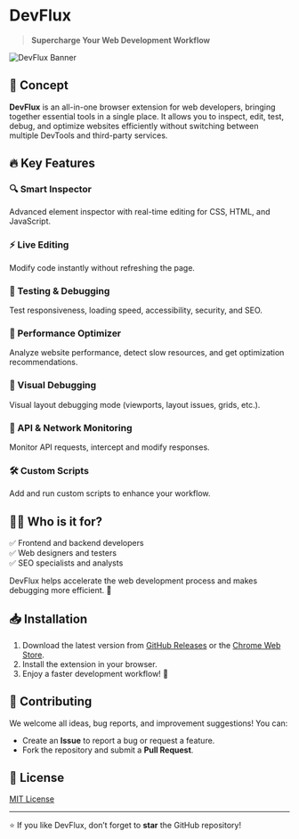 # DevFlux

> **Supercharge Your Web Development Workflow**

![DevFlux Banner](https://via.placeholder.com/1200x400?text=DevFlux+-+All-in-One+Dev+Tool)

## 🚀 Concept
**DevFlux** is an all-in-one browser extension for web developers, bringing together essential tools in a single place. It allows you to inspect, edit, test, debug, and optimize websites efficiently without switching between multiple DevTools and third-party services.

## 🔥 Key Features

### 🔍 Smart Inspector
Advanced element inspector with real-time editing for CSS, HTML, and JavaScript.

### ⚡ Live Editing
Modify code instantly without refreshing the page.

### 🧪 Testing & Debugging
Test responsiveness, loading speed, accessibility, security, and SEO.

### 🔧 Performance Optimizer
Analyze website performance, detect slow resources, and get optimization recommendations.

### 🎨 Visual Debugging
Visual layout debugging mode (viewports, layout issues, grids, etc.).

### 🔗 API & Network Monitoring
Monitor API requests, intercept and modify responses.

### 🛠 Custom Scripts
Add and run custom scripts to enhance your workflow.

## 👨‍💻 Who is it for?
✅ Frontend and backend developers  
✅ Web designers and testers  
✅ SEO specialists and analysts

DevFlux helps accelerate the web development process and makes debugging more efficient. 🚀

## 📥 Installation
1. Download the latest version from [GitHub Releases](#) or the [Chrome Web Store](#).
2. Install the extension in your browser.
3. Enjoy a faster development workflow! 🎯

## 🤝 Contributing
We welcome all ideas, bug reports, and improvement suggestions! You can:
- Create an **Issue** to report a bug or request a feature.
- Fork the repository and submit a **Pull Request**.

## 📜 License
[MIT License](LICENSE)

---

⭐️ If you like DevFlux, don’t forget to **star** the GitHub repository!

